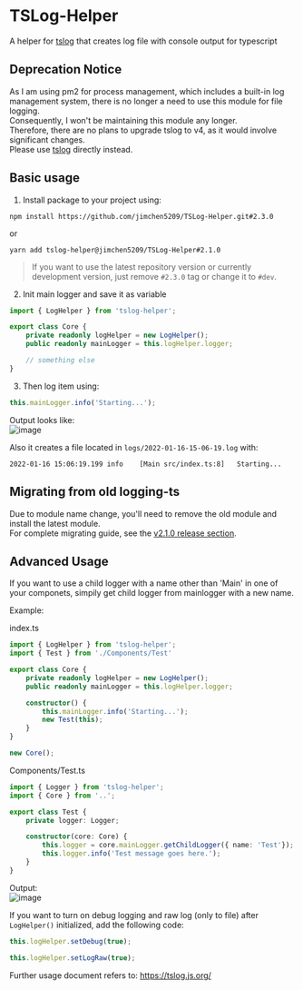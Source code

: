 # TSLog-Helper
A helper for [tslog](https://tslog.js.org/) that creates log file with console output for typescript  

## Deprecation Notice
As I am using pm2 for process management, which includes a built-in log management system, there is no longer a need to use this module for file logging.  
Consequently, I won't be maintaining this module any longer.  
Therefore, there are no plans to upgrade tslog to v4, as it would involve significant changes.  
Please use [tslog](https://tslog.js.org/) directly instead.

## Basic usage
1. Install package to your project using:  
```
npm install https://github.com/jimchen5209/TSLog-Helper.git#2.3.0
```
or  
```
yarn add tslog-helper@jimchen5209/TSLog-Helper#2.1.0
```
> If you want to use the latest repository version or currently development version, just remove `#2.3.0` tag or change it to `#dev`.  
2. Init main logger and save it as variable  

```typescript
import { LogHelper } from 'tslog-helper';

export class Core {
    private readonly logHelper = new LogHelper();
    public readonly mainLogger = this.logHelper.logger;

    // something else
}
```
3. Then log item using:  
```typescript
this.mainLogger.info('Starting...');
```
Output looks like:  
![image](https://user-images.githubusercontent.com/10269287/149651338-ff5e371f-0fca-488b-9a04-c7f85eb465a4.png)  
  
Also it creates a file located in `logs/2022-01-16-15-06-19.log` with:  
```
2022-01-16 15:06:19.199	info	[Main src/index.ts:8]	Starting...
```

## Migrating from old logging-ts
Due to module name change, you'll need to remove the old module and install the latest module.  
For complete migrating guide, see the [v2.1.0 release section](https://github.com/jimchen5209/TSLog-Helper/releases/tag/2.1.0).

## Advanced Usage
If you want to use a child logger with a name other than 'Main' in one of your componets, simpily get child logger from mainlogger with a new name.  

Example:  

index.ts
```typescript
import { LogHelper } from 'tslog-helper';
import { Test } from './Components/Test'

export class Core {
    private readonly logHelper = new LogHelper();
    public readonly mainLogger = this.logHelper.logger;

    constructor() {
        this.mainLogger.info('Starting...');
        new Test(this);
    }
}

new Core();
```
Components/Test.ts
```typescript
import { Logger } from 'tslog-helper';
import { Core } from '..';

export class Test {
    private logger: Logger;

    constructor(core: Core) {
        this.logger = core.mainLogger.getChildLogger({ name: 'Test'});
        this.logger.info('Test message goes here.');
    }
}
```

Output:  
![image](https://user-images.githubusercontent.com/10269287/149651412-65a1fcd9-5f40-4fcf-9a4d-e67b1c652f23.png)  

If you want to turn on debug logging and raw log (only to file) after `LogHelper()` initialized, add the following code:
```typescript
this.logHelper.setDebug(true);
```
```typescript
this.logHelper.setLogRaw(true);
```

Further usage document refers to: https://tslog.js.org/
